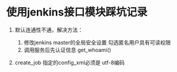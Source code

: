 # 使用jenkins接口模块踩坑记录

1. 默认连通性不通，解决方法：
    1. 修改jenkins master的全局安全设置
    勾选匿名用户具有可读权限
    2. 调用服务后先认证信息
    get_whoami()

2. create_job 指定的config_xml必须是 utf-8编码
